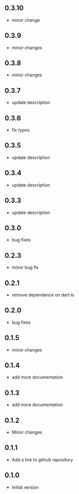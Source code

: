 ## 0.3.10

- minor change

## 0.3.9

- minor changes

## 0.3.8

- minor changes

## 0.3.7

- update description

## 0.3.6

- fix typos

## 0.3.5

- update description

## 0.3.4

- update description

## 0.3.3

- update description

## 0.3.0

- bug fixes

## 0.2.3

- minor bug fix

## 0.2.1

- remove dependence on dart:io

## 0.2.0

- bug fixes

## 0.1.5

- minor changes

## 0.1.4

- add more documentation

## 0.1.3

- add more documentation

## 0.1.2

- Minor changes

## 0.1.1

- Add a link to github repository

## 0.1.0

- Initial version
